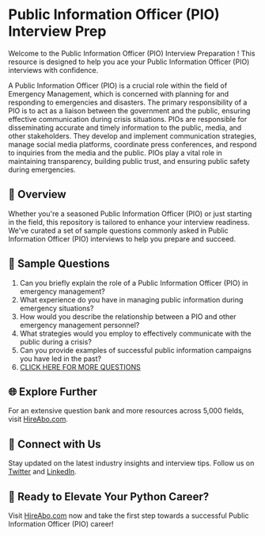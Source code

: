 # Public Information Officer (PIO) Interview Prep

Welcome to the Public Information Officer (PIO) Interview Preparation ! This resource is designed to help you ace your Public Information Officer (PIO) interviews with confidence.

A Public Information Officer (PIO) is a crucial role within the field of Emergency Management, which is concerned with planning for and responding to emergencies and disasters. The primary responsibility of a PIO is to act as a liaison between the government and the public, ensuring effective communication during crisis situations. PIOs are responsible for disseminating accurate and timely information to the public, media, and other stakeholders. They develop and implement communication strategies, manage social media platforms, coordinate press conferences, and respond to inquiries from the media and the public. PIOs play a vital role in maintaining transparency, building public trust, and ensuring public safety during emergencies.

## 🚀 Overview

Whether you're a seasoned Public Information Officer (PIO) or just starting in the field, this repository is tailored to enhance your interview readiness. We've curated a set of sample questions commonly asked in Public Information Officer (PIO) interviews to help you prepare and succeed.

## 📝 Sample Questions

1. Can you briefly explain the role of a Public Information Officer (PIO) in emergency management?
2. What experience do you have in managing public information during emergency situations?
3. How would you describe the relationship between a PIO and other emergency management personnel?
4. What strategies would you employ to effectively communicate with the public during a crisis?
5. Can you provide examples of successful public information campaigns you have led in the past?
6. [CLICK HERE FOR MORE QUESTIONS](https://hireabo.com/job/17_4_15/Public%20Information%20Officer%20PIO)

## 🌐 Explore Further

For an extensive question bank and more resources across 5,000 fields, visit [HireAbo.com](https://www.hireabo.com).

## 📱 Connect with Us

Stay updated on the latest industry insights and interview tips. Follow us on [Twitter](https://twitter.com/hireabo) and [LinkedIn](https://www.linkedin.com/in/hire-abo-3609972a8/).

## 🚀 Ready to Elevate Your Python Career?

Visit [HireAbo.com](https://www.hireabo.com) now and take the first step towards a successful Public Information Officer (PIO) career!